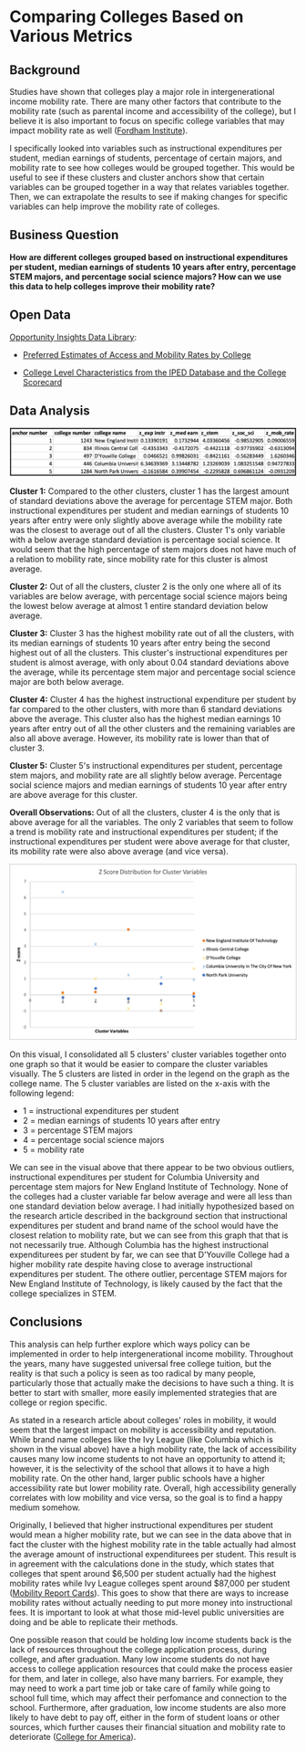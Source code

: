 # Comparing Colleges Based on Various Metrics
## Background
Studies have shown that colleges play a major role in intergenerational income mobility rate. There are many other factors that contribute to the mobility rate (such as parental income and accessibility of the college), but I believe it is also important to focus on specific college variables that may impact mobility rate as well ([Fordham Institute](https://fordhaminstitute.org/national/commentary/how-college-affects-upward-mobility)).

I specifically looked into variables such as instructional expenditures per student, median earnings of students, percentage of certain majors, and mobility rate to see how colleges would be grouped together. This would be useful to see if these clusters and cluster anchors show that certain variables can be grouped together in a way that relates variables together. Then, we can extrapolate the results to see if making changes for specific variables can help improve the mobility rate of colleges.

## Business Question
**How are different colleges grouped based on instructional expenditures per student, median earnings of students 10 years after entry, percentage STEM majors, and percentage social science majors? How can we use this data to help colleges improve their mobility rate?**

## Open Data
[Opportunity Insights Data Library](https://opportunityinsights.org/data/?geographic_level=0&topic=105&paper_id=0#resource-listing):

- [Preferred Estimates of Access and Mobility Rates by College](https://github.com/angelali1479/college-data-cluster-analysis/blob/main/mrc_table1.csv)

- [College Level Characteristics from the IPED Database and the College Scorecard](https://github.com/angelali1479/college-data-cluster-analysis/blob/main/mrc_table10.csv)

## Data Analysis

![alt text](https://github.com/angelali1479/college-data-cluster-analysis/blob/main/Screen%20Shot%202020-10-19%20at%208.12.04%20PM.png)

**Cluster 1:**
Compared to the other clusters, cluster 1 has the largest amount of standard deviations above the average for percentage STEM major. Both instructional expenditures per student and median earnings of students 10 years after entry were only slightly above average while the mobility rate was the closest to average out of all the clusters. Cluster 1's only variable with a below average standard deviation is percentage social science. 
It would seem that the high percentage of stem majors does not have much of a relation to mobility rate, since mobility rate for this cluster is almost average.

**Cluster 2:**
Out of all the clusters, cluster 2 is the only one where all of its variables are below average, with percentage social science majors being the lowest below average at almost 1 entire standard deviation below average.

**Cluster 3:**
Cluster 3 has the highest mobility rate out of all the clusters, with its median earnings of students 10 years after entry being the second highest out of all the clusters. This cluster's instructional expenditures per student is almost average, with only about 0.04 standard deviations above the average, while its percentage stem major and percentage social science major are both below average.

**Cluster 4:**
Cluster 4 has the highest instructional expenditure per student by far compared to the other clusters, with more than 6 standard deviations above the average. This cluster also has the highest median earnings 10 years after entry out of all the other clusters and the remaining variables are also all above average. However, its mobility rate is lower than that of cluster 3.

**Cluster 5:**
Cluster 5's instructional expenditures per student, percentage stem majors, and mobility rate are all slightly below average. Percentage social science majors and median earnings of students 10 year after entry are above average for this cluster.

**Overall Observations:**
Out of all the clusters, cluster 4 is the only that is above average for all the variables. The only 2 variables that seem to follow a trend is mobility rate and instructional expenditures per student; if the instructional expenditures per student were above average for that cluster, its mobility rate were also above average (and vice versa).


![alt text](https://github.com/angelali1479/college-data-cluster-analysis/blob/main/miniproj3graph.png)

On this visual, I consolidated all 5 clusters' cluster variables together onto one graph so that it would be easier to compare the cluster variables visually. The 5 clusters are listed in order in the legend on the graph as the college name. The 5 cluster variables are listed on the x-axis with the following legend:
- 1 = instructional expenditures per student
- 2 = median earnings of students 10 years after entry
- 3 = percentage STEM majors
- 4 = percentage social science majors
- 5 = mobility rate


We can see in the visual above that there appear to be two obvious outliers, instructional expenditures per student for Columbia University and percentage stem majors for New England Institute of Technology. None of the colleges had a cluster variable far below average and were all less than one standard deviation below average. I had initially hypothesized based on the research article described in the background section that instructional expenditures per student and brand name of the school would have the closest relation to mobility rate, but we can see from this graph that that is not necessarily true. Although Columbia has the highest instructional expenditurees per student by far, we can see that D'Youville College had a higher mobility rate despite having close to average instructional expenditures per student. The othere outlier, percentage STEM majors for New England Institute of Technology, is likely caused by the fact that the college specializes in STEM.

## Conclusions

This analysis can help further explore which ways policy can be implemented in order to help intergenerational income mobility. Throughout the years, many have suggested universal free college tuition, but the reality is that such a policy is seen as too radical by many people, particularly those that actually make the decisions to have such a thing. It is better to start with smaller, more easily implemented strategies that are college or region specific. 

As stated in a research article about colleges' roles in mobility, it would seem that the largest impact on mobility is accessibility and reputation. While brand name colleges like the Ivy League (like Columbia which is shown in the visual above) have a high mobility rate, the lack of accessibility causes many low income students to not have an opportunity to attend it; however, it is the selectivity of the school that allows it to have a high mobility rate. On the other hand, larger public schools have a higher accessibility rate but lower mobility rate. Overall, high accessibility generally correlates with low mobility and vice versa, so the goal is to find a happy medium somehow.

Originally, I believed that higher instructional expenditures per student would mean a higher mobility rate, but we can see in the data above that in fact the cluster with the highest mobility rate in the table actually had almost the average amount of instructional expenditurees per student. This result is in agreement with the calculations done in the study, which states that colleges that spent around $6,500 per student actually had the highest mobility rates while Ivy League colleges  spent around $87,000 per student ([Mobility Report Cards](http://www.equality-of-opportunity.org/papers/coll_mrc_paper.pdf)). This goes to show that there are ways to increase mobility rates without actually needing to put more money into instructional fees. It is important to look at what those mid-level public universities are doing and be able to replicate their methods.

One possible reason that could be holding low income students back is the lack of resources throughout the college application process, during college, and after graduation. Many low income students do not have access to college application resources that could make the process easier for them, and later in college, also have many barriers. For example, they may need to work a part time job or take care of family while going to school full time, which may affect their perfomance and connection to the school. Furthermore, after graduation, low income students are also more likely to have debt to pay off, either in the form of student loans or other sources, which further causes their financial situation and mobility rate to deteriorate ([College for America](https://collegeforamerica.org/college-completion-low-income-students/)).


